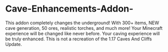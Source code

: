 # Cave-Enhancements-Addon-
This addon completely changes the underground! With 300+ items, NEW cave generation, 50 ores, realistic torches, and much more! Your Minecraft experience will be changed like never before. Your caving experience will be truly enhanced. This is not a recreation of the 1.17 Caves And Cliffs Update. 
